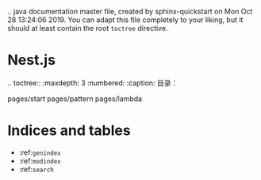 .. java documentation master file, created by
   sphinx-quickstart on Mon Oct 28 13:24:06 2019.
   You can adapt this file completely to your liking, but it should at least
   contain the root `toctree` directive.

Nest.js
================================

.. toctree::
   :maxdepth: 3
   :numbered:
   :caption: 目录：

   pages/start
   pages/pattern
   pages/lambda


Indices and tables
==================

* :ref:`genindex`
* :ref:`modindex`
* :ref:`search`
